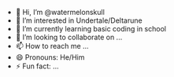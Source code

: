 - 👋 Hi, I’m @watermelonskull
- 👀 I’m interested in Undertale/Deltarune
- 🌱 I’m currently learning basic coding in school
- 💞️ I’m looking to collaborate on ...
- 📫 How to reach me ...
- 😄 Pronouns: He/Him
- ⚡ Fun fact: ...

<!---
watermelonskull/watermelonskull is a ✨ special ✨ repository because its `README.md` (this file) appears on your GitHub profile.
You can click the Preview link to take a look at your changes.
--->

